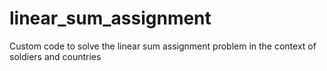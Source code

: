# linear_sum_assignment
Custom code to solve the linear sum assignment problem in the context of soldiers and countries
